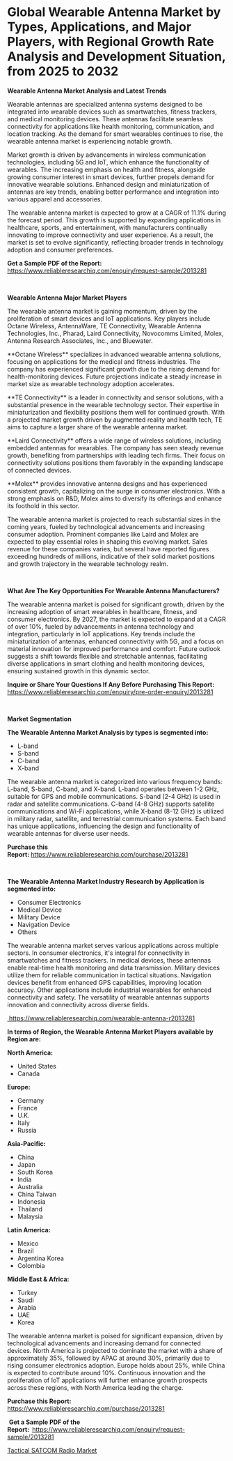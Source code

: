 <p><h1>Global Wearable Antenna Market by Types, Applications, and Major Players, with Regional Growth Rate Analysis and Development Situation, from 2025 to 2032</h1></p><p><strong>Wearable Antenna Market Analysis and Latest Trends</strong></p>
<p><p>Wearable antennas are specialized antenna systems designed to be integrated into wearable devices such as smartwatches, fitness trackers, and medical monitoring devices. These antennas facilitate seamless connectivity for applications like health monitoring, communication, and location tracking. As the demand for smart wearables continues to rise, the wearable antenna market is experiencing notable growth.</p><p>Market growth is driven by advancements in wireless communication technologies, including 5G and IoT, which enhance the functionality of wearables. The increasing emphasis on health and fitness, alongside growing consumer interest in smart devices, further propels demand for innovative wearable solutions. Enhanced design and miniaturization of antennas are key trends, enabling better performance and integration into various apparel and accessories.</p><p>The wearable antenna market is expected to grow at a CAGR of 11.1% during the forecast period. This growth is supported by expanding applications in healthcare, sports, and entertainment, with manufacturers continually innovating to improve connectivity and user experience. As a result, the market is set to evolve significantly, reflecting broader trends in technology adoption and consumer preferences.</p></p>
<p><strong>Get a Sample PDF of the Report:&nbsp;</strong> <a href="https://www.reliableresearchiq.com/enquiry/request-sample/2013281?utm_campaign=2739&utm_medium=2&utm_source=Github&utm_content=ia&utm_term=08042025&utm_id=wearable-antenna">https://www.reliableresearchiq.com/enquiry/request-sample/2013281</a></p>
<p>&nbsp;</p>
<p><strong>Wearable Antenna Major Market Players</strong></p>
<p><p>The wearable antenna market is gaining momentum, driven by the proliferation of smart devices and IoT applications. Key players include Octane Wireless, AntennaWare, TE Connectivity, Wearable Antenna Technologies, Inc., Pharad, Laird Connectivity, Novocomms Limited, Molex, Antenna Research Associates, Inc., and Bluewater.</p><p>**Octane Wireless** specializes in advanced wearable antenna solutions, focusing on applications for the medical and fitness industries. The company has experienced significant growth due to the rising demand for health-monitoring devices. Future projections indicate a steady increase in market size as wearable technology adoption accelerates.</p><p>**TE Connectivity** is a leader in connectivity and sensor solutions, with a substantial presence in the wearable technology sector. Their expertise in miniaturization and flexibility positions them well for continued growth. With a projected market growth driven by augmented reality and health tech, TE aims to capture a larger share of the wearable antenna market.</p><p>**Laird Connectivity** offers a wide range of wireless solutions, including embedded antennas for wearables. The company has seen steady revenue growth, benefiting from partnerships with leading tech firms. Their focus on connectivity solutions positions them favorably in the expanding landscape of connected devices.</p><p>**Molex** provides innovative antenna designs and has experienced consistent growth, capitalizing on the surge in consumer electronics. With a strong emphasis on R&D, Molex aims to diversify its offerings and enhance its foothold in this sector.</p><p>The wearable antenna market is projected to reach substantial sizes in the coming years, fueled by technological advancements and increasing consumer adoption. Prominent companies like Laird and Molex are expected to play essential roles in shaping this evolving market. Sales revenue for these companies varies, but several have reported figures exceeding hundreds of millions, indicative of their solid market positions and growth trajectory in the wearable technology realm.</p></p>
<p>&nbsp;</p>
<p><strong>What Are The Key Opportunities For Wearable Antenna Manufacturers?</strong></p>
<p><p>The wearable antenna market is poised for significant growth, driven by the increasing adoption of smart wearables in healthcare, fitness, and consumer electronics. By 2027, the market is expected to expand at a CAGR of over 10%, fueled by advancements in antenna technology and integration, particularly in IoT applications. Key trends include the miniaturization of antennas, enhanced connectivity with 5G, and a focus on material innovation for improved performance and comfort. Future outlook suggests a shift towards flexible and stretchable antennas, facilitating diverse applications in smart clothing and health monitoring devices, ensuring sustained growth in this dynamic sector.</p></p>
<p><strong>Inquire or Share Your Questions If Any Before Purchasing This Report:</strong> <a href="https://www.reliableresearchiq.com/enquiry/pre-order-enquiry/2013281?utm_campaign=2739&utm_medium=2&utm_source=Github&utm_content=ia&utm_term=08042025&utm_id=wearable-antenna">https://www.reliableresearchiq.com/enquiry/pre-order-enquiry/2013281</a></p>
<p>&nbsp;</p>
<p><strong>Market Segmentation</strong></p>
<p><strong>The Wearable Antenna Market Analysis by types is segmented into:</strong></p>
<p><ul><li>L-band</li><li>S-band</li><li>C-band</li><li>X-band</li></ul></p>
<p><p>The wearable antenna market is categorized into various frequency bands: L-band, S-band, C-band, and X-band. L-band operates between 1-2 GHz, suitable for GPS and mobile communications. S-band (2-4 GHz) is used in radar and satellite communications. C-band (4-8 GHz) supports satellite communications and Wi-Fi applications, while X-band (8-12 GHz) is utilized in military radar, satellite, and terrestrial communication systems. Each band has unique applications, influencing the design and functionality of wearable antennas for diverse user needs.</p></p>
<p><strong>Purchase this Report:&nbsp;</strong><a href="https://www.reliableresearchiq.com/purchase/2013281?utm_campaign=2739&utm_medium=2&utm_source=Github&utm_content=ia&utm_term=08042025&utm_id=wearable-antenna">https://www.reliableresearchiq.com/purchase/2013281</a></p>
<p>&nbsp;</p>
<p><strong>The Wearable Antenna Market Industry Research by Application is segmented into:</strong></p>
<p><ul><li>Consumer Electronics</li><li>Medical Device</li><li>Military Device</li><li>Navigation Device</li><li>Others</li></ul></p>
<p><p>The wearable antenna market serves various applications across multiple sectors. In consumer electronics, it's integral for connectivity in smartwatches and fitness trackers. In medical devices, these antennas enable real-time health monitoring and data transmission. Military devices utilize them for reliable communication in tactical situations. Navigation devices benefit from enhanced GPS capabilities, improving location accuracy. Other applications include industrial wearables for enhanced connectivity and safety. The versatility of wearable antennas supports innovation and connectivity across diverse fields.</p></p>
<p><a href="https://www.reliableresearchiq.com/wearable-antenna-r2013281?utm_campaign=2739&utm_medium=2&utm_source=Github&utm_content=ia&utm_term=08042025&utm_id=wearable-antenna">&nbsp;https://www.reliableresearchiq.com/wearable-antenna-r2013281</a></p>
<p><strong>In terms of Region, the Wearable Antenna Market Players available by Region are:</strong></p>
<p>
    <p> <strong> North America: </strong>
        <ul>
            <li>United States</li>
            <li>Canada</li>
        </ul>
        </p> 
    <p> <strong> Europe: </strong>
        <ul>
            <li>Germany</li>
            <li>France</li>
            <li>U.K.</li>
            <li>Italy</li>
            <li>Russia</li>
        </ul>
        </p> 
    <p> <strong> Asia-Pacific: </strong>
        <ul>
            <li>China</li>
            <li>Japan</li>
            <li>South Korea</li>
            <li>India</li>
            <li>Australia</li>
            <li>China Taiwan</li>
            <li>Indonesia</li>
            <li>Thailand</li>
            <li>Malaysia</li>
        </ul>
        </p> 
    <p> <strong> Latin America: </strong>
        <ul>
            <li>Mexico</li>
            <li>Brazil</li>
            <li>Argentina Korea</li>
            <li>Colombia</li>
        </ul>
        </p> 
    <p> <strong> Middle East & Africa: </strong>
        <ul>
            <li>Turkey</li>
            <li>Saudi</li>
            <li>Arabia</li>
            <li>UAE</li>
            <li>Korea</li>
        </ul>
    </p>
    </p>
<p><p>The wearable antenna market is poised for significant expansion, driven by technological advancements and increasing demand for connected devices. North America is projected to dominate the market with a share of approximately 35%, followed by APAC at around 30%, primarily due to rising consumer electronics adoption. Europe holds about 25%, while China is expected to contribute around 10%. Continuous innovation and the proliferation of IoT applications will further enhance growth prospects across these regions, with North America leading the charge.</p></p>
<p><strong>Purchase this Report: </strong><a href="https://www.reliableresearchiq.com/purchase/2013281?utm_campaign=2739&utm_medium=2&utm_source=Github&utm_content=ia&utm_term=08042025&utm_id=wearable-antenna">https://www.reliableresearchiq.com/purchase/2013281</a></p>
<p>&nbsp;<strong>Get a Sample PDF of the Report:&nbsp;&nbsp;</strong><a href="https://www.reliableresearchiq.com/enquiry/request-sample/2013281?utm_campaign=2739&utm_medium=2&utm_source=Github&utm_content=ia&utm_term=08042025&utm_id=wearable-antenna">https://www.reliableresearchiq.com/enquiry/request-sample/2013281</a></p>
<p><strong></strong></p>
<p><p><a href="https://github.com/stephaniwo144/Market-Research-Report-List-1/blob/main/tactical-satcom-radio-market.md?utm_campaign=2739&utm_medium=2&utm_source=Github&utm_content=ia&utm_term=08042025&utm_id=wearable-antenna">Tactical SATCOM Radio Market</a></p></p>